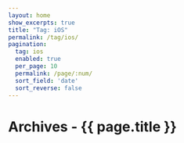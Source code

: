 ```yaml
---
layout: home
show_excerpts: true
title: "Tag: iOS"
permalink: /tag/ios/
pagination:
  tag: ios
  enabled: true
  per_page: 10
  permalink: /page/:num/
  sort_field: 'date'
  sort_reverse: false
---
```


<h1>Archives - {{ page.title }}</h1>
